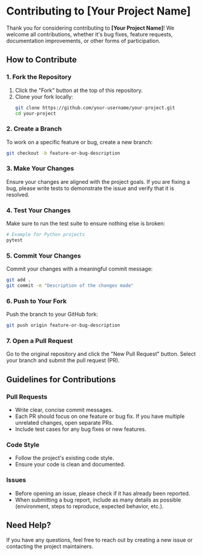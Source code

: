 
# Contributing to [Your Project Name]

Thank you for considering contributing to **[Your Project Name]**! We welcome all contributions, whether it's bug fixes, feature requests, documentation improvements, or other forms of participation.

## How to Contribute

### 1. Fork the Repository
1. Click the "Fork" button at the top of this repository.
2. Clone your fork locally:
   ```bash
   git clone https://github.com/your-username/your-project.git
   cd your-project
   ```

### 2. Create a Branch
To work on a specific feature or bug, create a new branch:
```bash
git checkout -b feature-or-bug-description
```

### 3. Make Your Changes
Ensure your changes are aligned with the project goals. If you are fixing a bug, please write tests to demonstrate the issue and verify that it is resolved.

### 4. Test Your Changes
Make sure to run the test suite to ensure nothing else is broken:
```bash
# Example for Python projects
pytest
```

### 5. Commit Your Changes
Commit your changes with a meaningful commit message:
```bash
git add .
git commit -m "Description of the changes made"
```

### 6. Push to Your Fork
Push the branch to your GitHub fork:
```bash
git push origin feature-or-bug-description
```

### 7. Open a Pull Request
Go to the original repository and click the "New Pull Request" button. Select your branch and submit the pull request (PR).

## Guidelines for Contributions

### Pull Requests
- Write clear, concise commit messages.
- Each PR should focus on one feature or bug fix. If you have multiple unrelated changes, open separate PRs.
- Include test cases for any bug fixes or new features.

### Code Style
- Follow the project's existing code style. 
- Ensure your code is clean and documented.
  
### Issues
- Before opening an issue, please check if it has already been reported.
- When submitting a bug report, include as many details as possible (environment, steps to reproduce, expected behavior, etc.).

## Need Help?
If you have any questions, feel free to reach out by creating a new issue or contacting the project maintainers.

